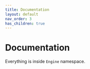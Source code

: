 ```yaml
---
title: Documentation
layout: default
nav_order: 3
has_children: true
---
```


# Documentation
Everything is inside `Engine` namespace.